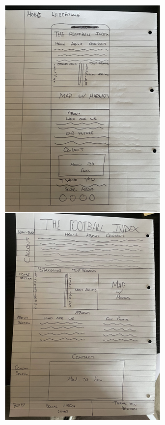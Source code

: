 ![Wireframe for The Football Index](assets/Images/wireframes/TFI-mobilewireframe.jpg)
![Mobile View for The Football Index](assets/Images/wireframes/TFI-wireframe.jpg)